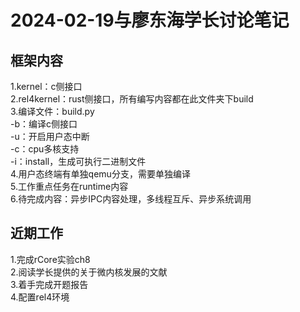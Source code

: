 # 2024-02-19与廖东海学长讨论笔记
## 框架内容
1.kernel：c侧接口  
2.rel4kernel：rust侧接口，所有编写内容都在此文件夹下build  
3.编译文件：build.py  
-b：编译c侧接口  
-u：开启用户态中断  
-c：cpu多核支持  
-i：install，生成可执行二进制文件  
4.用户态终端有单独qemu分支，需要单独编译  
5.工作重点任务在runtime内容  
6.待完成内容：异步IPC内容处理，多线程互斥、异步系统调用
## 近期工作
1.完成rCore实验ch8  
2.阅读学长提供的关于微内核发展的文献  
3.着手完成开题报告  
4.配置rel4环境